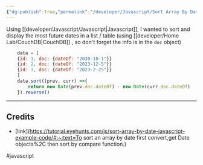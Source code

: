 ```yaml
---
{"dg-publish":true,"permalink":"/developer/Javascript/Sort Array By Date/","created":"2024-02-29T22:19:56.019-06:00","updated":"2024-06-04T15:45:55.000-05:00"}
---
```


Using [[developer/Javascript/Javascript\|Javascript]], I wanted to sort and display the most future dates in a list / table (using [[developer/Home Lab/CouchDB\|CouchDB]] , so don't forget the info is in the `doc` object)

```js
	data = [
	{id: 1, doc: {dateOf: "2030-10-1"}}
	{id: 2, doc: {dateOf: "2023-12-5"}}
	{id: 3, doc: {dateOf: "2023-2-25"}}
	]
	data.sort((prev, curr) =>{
		return new Date(prev.doc.dateOf) - new Date(curr.doc.dateOf)
	}).reverse()
```

---
## Credits
- [link](https://tutorial.eyehunts.com/js/sort-array-by-date-javascript-example-code/#:~:text=To sort an array by date first convert,get Date objects%2C then sort by compare function.)

#javascript 